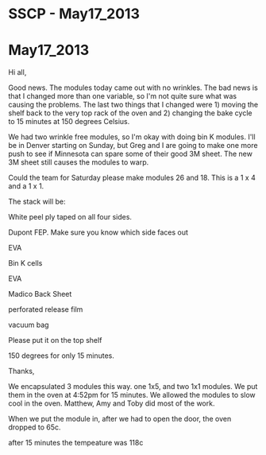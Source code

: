 # SSCP - May17_2013

# May17_2013

Hi all,

Good news. The modules today came out with no wrinkles. The bad news is that I changed more than one variable, so I'm not quite sure what was causing the problems. The last two things that I changed were 1) moving the shelf back to the very top rack of the oven and 2) changing the bake cycle to 15 minutes at 150 degrees Celsius.

We had two wrinkle free modules, so I'm okay with doing bin K modules. I'll be in Denver starting on Sunday, but Greg and I are going to make one more push to see if Minnesota can spare some of their good 3M sheet. The new 3M sheet still causes the modules to warp.

Could the team for Saturday please make modules 26 and 18. This is a 1 x 4 and a 1 x 1.

The stack will be:

White peel ply taped on all four sides. 

Dupont FEP. Make sure you know which side faces out

EVA

Bin K cells

EVA

Madico Back Sheet

perforated release film

vacuum bag

Please put it on the top shelf

150 degrees for only 15 minutes. 

Thanks, 

We encapsulated 3 modules this way. one 1x5, and two 1x1 modules. We put them in the oven at 4:52pm for 15 minutes. We allowed the modules to slow cool in the oven. Matthew, Amy and Toby did most of the work. 

When we put the module in, after we had to open the door, the oven dropped to 65c.

after 15 minutes the tempeature was 118c

